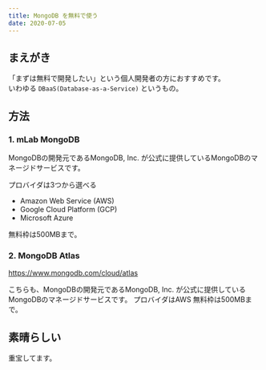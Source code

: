 ```yaml
---
title: MongoDB を無料で使う
date: 2020-07-05
---
```


## まえがき
「まずは無料で開発したい」という個人開発者の方におすすめです。<br/>
いわゆる ```DBaaS(Database-as-a-Service)``` というもの。

## 方法

### 1. mLab MongoDB
MongoDBの開発元であるMongoDB, Inc. が公式に提供しているMongoDBのマネージドサービスです。

プロバイダは3つから選べる
- Amazon Web Service (AWS)
- Google Cloud Platform (GCP)
- Microsoft Azure

無料枠は500MBまで。

### 2. MongoDB Atlas
https://www.mongodb.com/cloud/atlas

こちらも、MongoDBの開発元であるMongoDB, Inc. が公式に提供しているMongoDBのマネージドサービスです。
プロバイダはAWS
無料枠は500MBまで。

## 素晴らしい
重宝してます。


